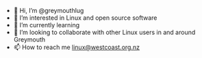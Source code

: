 - 👋 Hi, I’m @greymouthlug
- 👀 I’m interested in Linux and open source software
- 🌱 I’m currently learning 
- 💞️ I’m looking to collaborate with other Linux users in and around Greymouth
- 📫 How to reach me linux@westcoast.org.nz

<!---
greymouthlug/greymouthlug is a ✨ special ✨ repository because its `README.md` (this file) appears on your GitHub profile.
You can click the Preview link to take a look at your changes.
--->
